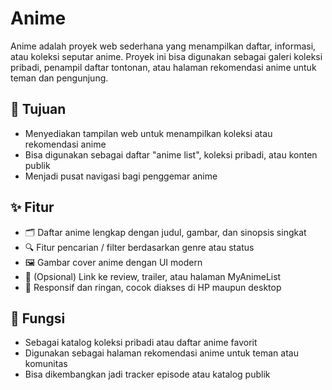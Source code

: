 # Anime

Anime adalah proyek web sederhana yang menampilkan daftar, informasi, atau koleksi seputar anime. Proyek ini bisa digunakan sebagai galeri koleksi pribadi, penampil daftar tontonan, atau halaman rekomendasi anime untuk teman dan pengunjung.

## 🎯 Tujuan

- Menyediakan tampilan web untuk menampilkan koleksi atau rekomendasi anime
- Bisa digunakan sebagai daftar "anime list", koleksi pribadi, atau konten publik
- Menjadi pusat navigasi bagi penggemar anime

## ✨ Fitur

- 🗂️ Daftar anime lengkap dengan judul, gambar, dan sinopsis singkat
- 🔍 Fitur pencarian / filter berdasarkan genre atau status
- 🖼️ Gambar cover anime dengan UI modern
- 💬 (Opsional) Link ke review, trailer, atau halaman MyAnimeList
- 📱 Responsif dan ringan, cocok diakses di HP maupun desktop

## 🔧 Fungsi

- Sebagai katalog koleksi pribadi atau daftar anime favorit
- Digunakan sebagai halaman rekomendasi anime untuk teman atau komunitas
- Bisa dikembangkan jadi tracker episode atau katalog publik
